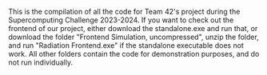 This is the compilation of all the code for Team 42's project during the Supercomputing Challenge 2023-2024. 
If you want to check out the frontend of our project, either download the standalone.exe and run that, or download the folder "Frontend Simulation, uncompressed", unzip the folder, and run "Radiation Frontend.exe" if the standalone executable does not work.
All other folders contain the code for demonstration purposes, and do not run individually.
